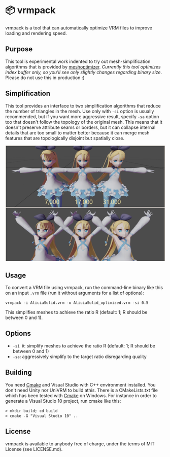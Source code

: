 # 📦 vrmpack

vrmpack is a tool that can automatically optimize VRM files to improve loading and rendering speed.

## Purpose

This tool is experimental work indented to try out mesh-simplification algorithms that is provided by [meshoptimizer](https://github.com/zeux/meshoptimizer). *Currently this tool optimizes index buffer only, so you'll see only slightly changes regarding binary size*. Please do not use this in production :)


## Simplification

This tool provides an interface to two simplification algorithms that reduce the number of triangles in the mesh. Use only with `-si` option is usually recommended, but if you want more aggressive result, specify `-sa` option too that doesn't follow the topology of the original mesh. This means that it doesn't preserve attribute seams or borders, but it can collapse internal details that are too small to matter better because it can merge mesh features that are topologically disjoint but spatially close.

<p align="center">
<img src="figures/alicia.jpg" /><br/>
</p>

## Usage

To convert a VRM file using vrmpack, run the command-line binary like this on an input `.vrm` file (run it without arguments for a list of options):

```
vrmpack -i AliciaSolid.vrm -o AliciaSolid_optimized.vrm -si 0.5
```

This simplifies meshes to achieve the ratio R (default: 1; R should be between 0 and 1).

## Options

* `-si R`: simplify meshes to achieve the ratio R (default: 1; R should be between 0 and 1)
* `-sa`: aggressively simplify to the target ratio disregarding quality

## Building

You need [Cmake](https://cmake.org/download/) and Visual Studio with C++ environment installed. You don't need Unity nor UniVRM to build athis. There is a CMakeLists.txt file which has been tested with [Cmake](https://cmake.org/download/) on Windows. For instance in order to generate a Visual Studio 10 project, run cmake like this:


```
> mkdir build; cd build
> cmake -G "Visual Studio 10" ..
```

## License

vrmpack is available to anybody free of charge, under the terms of MIT License (see LICENSE.md).
